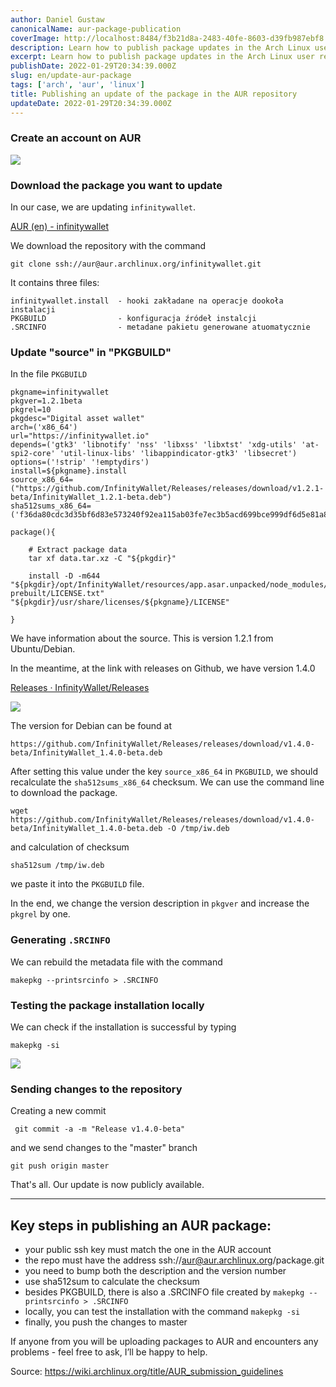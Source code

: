 ```yaml
---
author: Daniel Gustaw
canonicalName: aur-package-publication
coverImage: http://localhost:8484/f3b21d8a-2483-40fe-8603-d39fb987ebf8.avif
description: Learn how to publish package updates in the Arch Linux user repository.
excerpt: Learn how to publish package updates in the Arch Linux user repository.
publishDate: 2022-01-29T20:34:39.000Z
slug: en/update-aur-package
tags: ['arch', 'aur', 'linux']
title: Publishing an update of the package in the AUR repository
updateDate: 2022-01-29T20:34:39.000Z
---
```


### Create an account on AUR

![](http://localhost:8484/08559ea5-1a3c-40c5-96f0-d5e3b34148cf.avif)

### Download the package you want to update

In our case, we are updating `infinitywallet`.

[AUR (en) - infinitywallet](https://aur.archlinux.org/packages/infinitywallet/)

We download the repository with the command

```
git clone ssh://aur@aur.archlinux.org/infinitywallet.git
```

It contains three files:

```
infinitywallet.install  - hooki zakładane na operacje dookoła instalacji
PKGBUILD                - konfiguracja źródeł instalcji
.SRCINFO                - metadane pakietu generowane atuomatycznie
```

### Update "source" in "PKGBUILD"

In the file `PKGBUILD`

```
pkgname=infinitywallet
pkgver=1.2.1beta
pkgrel=10
pkgdesc="Digital asset wallet"
arch=('x86_64')
url="https://infinitywallet.io"
depends=('gtk3' 'libnotify' 'nss' 'libxss' 'libxtst' 'xdg-utils' 'at-spi2-core' 'util-linux-libs' 'libappindicator-gtk3' 'libsecret')
options=('!strip' '!emptydirs')
install=${pkgname}.install
source_x86_64=("https://github.com/InfinityWallet/Releases/releases/download/v1.2.1-beta/InfinityWallet_1.2.1-beta.deb")
sha512sums_x86_64=('f36da80cdc3d35bf6d83e573240f92ea115ab03fe7ec3b5acd699bce999df6d5e81a8ab1966ad8977773bbba2710e3fb6fba0229c3195262cd698e938fd864de')

package(){

	# Extract package data
	tar xf data.tar.xz -C "${pkgdir}"

	install -D -m644 "${pkgdir}/opt/InfinityWallet/resources/app.asar.unpacked/node_modules/phantomjs-prebuilt/LICENSE.txt" "${pkgdir}/usr/share/licenses/${pkgname}/LICENSE"

}
```

We have information about the source. This is version 1.2.1 from Ubuntu/Debian.

In the meantime, at the link with releases on Github, we have version 1.4.0

[Releases · InfinityWallet/Releases](https://github.com/InfinityWallet/Releases/releases)

![](http://localhost:8484/03aa2c9c-5c02-48c1-b89a-5b6dc474378b.avif)

The version for Debian can be found at

```
https://github.com/InfinityWallet/Releases/releases/download/v1.4.0-beta/InfinityWallet_1.4.0-beta.deb
```

After setting this value under the key `source_x86_64` in `PKGBUILD`, we should recalculate the `sha512sums_x86_64` checksum. We can use the command line to download the package.

```
wget https://github.com/InfinityWallet/Releases/releases/download/v1.4.0-beta/InfinityWallet_1.4.0-beta.deb -O /tmp/iw.deb
```

and calculation of checksum

```
sha512sum /tmp/iw.deb
```

we paste it into the `PKGBUILD` file.

In the end, we change the version description in `pkgver` and increase the `pkgrel` by one.

### Generating `.SRCINFO`

We can rebuild the metadata file with the command

```
makepkg --printsrcinfo > .SRCINFO
```

### Testing the package installation locally

We can check if the installation is successful by typing

```
makepkg -si
```

![](http://localhost:8484/edfefedf-af85-409b-9e6d-ff33fbeefd07.avif)

### Sending changes to the repository

Creating a new commit

```
 git commit -a -m "Release v1.4.0-beta"
```

and we send changes to the "master" branch

```
git push origin master
```

That's all. Our update is now publicly available.

---

## Key steps in publishing an AUR package:

* your public ssh key must match the one in the AUR account
* the repo must have the address ssh://aur@aur.archlinux.org/package.git
* you need to bump both the description and the version number
* use sha512sum to calculate the checksum
* besides PKGBUILD, there is also a .SRCINFO file created by `makepkg --printsrcinfo > .SRCINFO`
* locally, you can test the installation with the command `makepkg -si`
* finally, you push the changes to master

If anyone from you will be uploading packages to AUR and encounters any problems - feel free to ask, I’ll be happy to help.

Source: https://wiki.archlinux.org/title/AUR_submission_guidelines